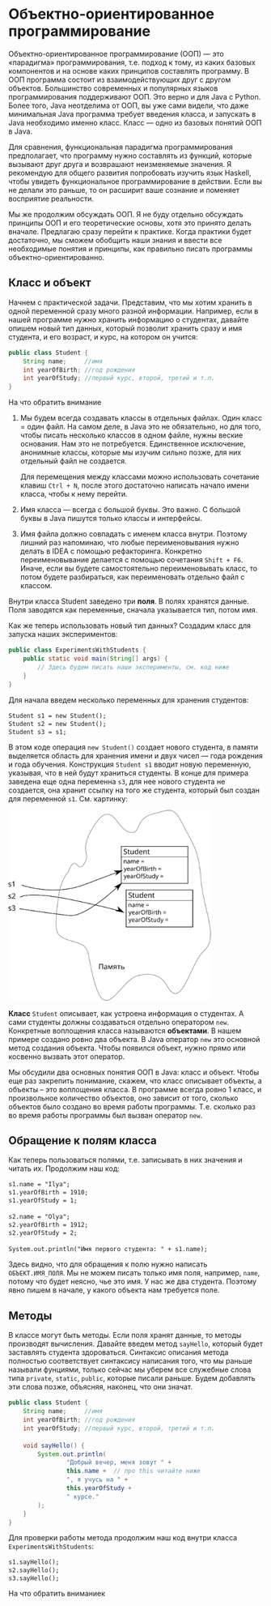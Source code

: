 # Объектно-ориентированное программирование

Объектно-ориентированное программирование (ООП) — это «парадигма»
программирования, т.е. подход к тому, из каких базовых
компонентов и на основе каких принципов составлять программу.
В ООП программа состоит из взаимодействующих друг с
другом объектов. Большинство современных и популярных
языков программирования поддерживают ООП. Это верно и для
Java с Python. Более того, Java неотделима от ООП, вы уже сами видели, что
даже минимальная Java программа требует введения класса, и запускать в Java
необходимо именно класс. Класс — одно из базовых понятий ООП в Java.

Для сравнения, функциональная парадигма программирования предполагает, что
программу нужно составлять из функций, которые вызывают друг друга и возврашают
неизменяемые значения. Я рекомендую для общего развития попробовать изучить
язык Haskell, чтобы увидеть функциональное программирование в действии. Если вы
не делали это раньше, то он расширит ваше сознание и поменяет восприятие
реальности.

Мы же продолжим обсуждать ООП. Я не буду отдельно обсуждать принципы ООП и
его теоретические основы, хотя это принято делать вначале. Предлагаю
сразу перейти к практике. Когда практики будет достаточно, мы сможем обобщить
наши знания и ввести все необходимые понятия и принципы, как правильно
писать программы объектно-ориентированно. 

## Класс и объект

Начнем с практической задачи. Представим, что мы хотим хранить в одной
переменной сразу много разной информации. Например, если в нашей программе
нужно хранить информацию о студентах, давайте опишем новый тип данных, который
позволит хранить сразу и имя студента, и его возраст, и курс, на котором он учится:

```java
public class Student {
    String name;     //имя
    int yearOfBirth; //год рождения
    int yearOfStudy; //первый курс, второй, третий и т.п.
}
```

На что обратить внимание
1. Мы будем всегда создавать классы в отдельных файлах. Один класс = один файл.
На самом деле, в Java это не обязательно, но для того, чтобы писать несколько
классов в одном файле, нужны веские основания. Нам это не потребуется. Единственное
исключение, анонимные классы, которые мы изучим сильно позже,
для них отдельный файл не создается.

    Для перемещения между классами можно использовать сочетание клавиш `Ctrl + N`,
    после этого достаточно написать начало имени класса, чтобы к нему перейти.
1. Имя класса — всегда с большой буквы. Это важно. С большой буквы в Java пишутся
только классы и интерфейсы.
1. Имя файла должно совпадать с именем класса внутри. Поэтому лишний раз
напоминаю, что любые переименовывания нужно делать в IDEA с помощью рефакторинга.
Конкретно переименовывание делается с помощью сочетания `Shift + F6`.
Иначе, если вы будете
самостоятельно переименовывать класс, то потом будете разбираться, как переименовать
отдельно файл с классом.

Внутри класса Student заведено три **поля**. В полях хранятся данные. Поля заводятся
как переменные, сначала указывается тип, потом имя.

Как же теперь использовать новый тип данных? Создадим класс для запуска
наших экспериментов:

```java
public class ExperimentsWithStudents {
    public static void main(String[] args) {
        // Здесь будем писать наши эксперименты, см. код ниже 
    }
}
```

Для начала введем несколько переменных для хранения студентов:

```
Student s1 = new Student();
Student s2 = new Student();
Student s3 = s1; 
```

В этом коде операция `new Student()` создает нового
студента, в памяти выделяется область для хранения
имени и двух чисел — года рождения и года
обучения. Конструкция `Student s1` вводит новую
переменную, указывая, что в ней будут храниться студенты.
В конце для примера заведена еще одна переменна `s3`,
для нее нового студента не создается, она хранит ссылку
на того же студента, который был создан для переменной
`s1`. См. картинку:

<img src="objects-in-memory.svg" width="400px" alt="objects-in-memory">

**Класс** `Student` описывает, как устроена информация о студентах.
А сами студенты должны создаваться отдельно оператором `new`.
Конкретные воплощения класса называются **объектами**. В
нашем примере создано ровно два объекта. В Java оператор `new` это
основной метод создания объекта. Чтобы появился объект, нужно прямо или
косвенно вызвать этот оператор.

Мы обсудили два основных понятия ООП в Java: класс и объект. Чтобы еще раз
закрепить понимание, скажем, что класс описывает объекты, а объекты – это
воплощения класса. В программе всегда ровно 1 класс, и произвольное количество
объектов, оно зависит от того, сколько объектов было создано во время работы
программы. Т.е. сколько раз во время работы программы был вызван оператор `new`.

## Обращение к полям класса

Как теперь пользоваться полями, т.е. записывать в них значения и читать их.
Продолжим наш код:

```
s1.name = "Ilya";
s1.yearOfBirth = 1910;
s1.yearOfStudy = 1;

s2.name = "Olya";
s2.yearOfBirth = 1912;
s2.yearOfStudy = 2;

System.out.println("Имя первого студента: " + s1.name);
``` 

Здесь видно, что для обращения к полю нужно написать `ОБЪЕКТ.ИМЯ_ПОЛЯ`.
Мы не можем писать только имя поля, например, `name`, потому что будет неясно,
чье это имя. У нас же два студента. Поэтому явно пишем в начале, у какого объекта
нам требуется поле.

## Методы

В классе могут быть методы. Если поля хранят данные, то методы производят вычисления.
Давайте введем метод `sayHello`, который будет заставлять студента здороваться. 
Синтаксис описания метода полностью соответствует синтаксису написания того,
что мы раньше называли фунциями, только сейчас мы уберем все служебные слова
типа `private`, `static`, `public`, которые писали раньше. Будем добавлять эти
слова позже, объясняя, наконец, что они значат.

```java
public class Student {
    String name;     //имя
    int yearOfBirth; //год рождения
    int yearOfStudy; //первый курс, второй, третий и т.п.

    void sayHello() {
        System.out.println(
                "Добрый вечер, меня зовут " +
                this.name +  // про this читайте ниже
                ", я учусь на " +
                this.yearOfStudy + 
                " курсе."
        );
    }
}
```

Для проверки работы метода продолжим наш код внутри класса `ExperimentsWithStudents`:

```
s1.sayHello();
s2.sayHello();
s3.sayHello();
```

На что обратить вниманиек
